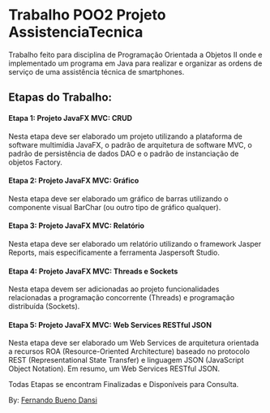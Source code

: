 # Trabalho POO2 Projeto AssistenciaTecnica
Trabalho feito para disciplina de Programação Orientada a Objetos II onde e implementado um programa em Java para realizar e organizar as ordens de serviço de uma assistência técnica de smartphones.
## Etapas do Trabalho:

#### Etapa 1: Projeto JavaFX MVC: CRUD
Nesta etapa deve ser elaborado um projeto utilizando a plataforma de software multimídia JavaFX, o padrão de arquitetura de software MVC, o padrão de persistência de dados DAO e o padrão de instanciação de objetos Factory.

#### Etapa 2: Projeto JavaFX MVC: Gráfico
Nesta etapa deve ser elaborado um gráfico de barras utilizando o componente visual BarChar (ou outro tipo de gráfico qualquer).

#### Etapa 3: Projeto JavaFX MVC: Relatório
Nesta etapa deve ser elaborado um relatório utilizando o framework Jasper Reports, mais especificamente a ferramenta Jaspersoft Studio.

#### Etapa 4: Projeto JavaFX MVC: Threads e Sockets
Nesta etapa devem ser adicionadas ao projeto funcionalidades relacionadas a programação concorrente (Threads) e programação distribuída (Sockets).

#### Etapa 5: Projeto JavaFX MVC: Web Services RESTful JSON
Nesta etapa deve ser elaborado um Web Services de arquitetura orientada a recursos ROA (Resource-Oriented Architecture) baseado no protocolo REST (Representational State Transfer) e linguagem JSON (JavaScript Object Notation). Em resumo, um Web Services RESTful JSON.

Todas Etapas se encontram Finalizadas e Disponíveis para Consulta.

By: [Fernando Bueno Dansi](https://github.com/FBuenoD)





